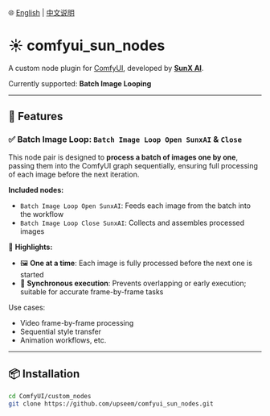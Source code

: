 🌐 [English](./README.en.md) | [中文说明](./README.md)
# ☀️ comfyui_sun_nodes

A custom node plugin for [ComfyUI](https://github.com/comfyanonymous/ComfyUI), developed by [**SunX AI**](https://github.com/upseem).

Currently supported: **Batch Image Looping**

---

## 🧠 Features

### ✅ Batch Image Loop: `Batch Image Loop Open SunxAI` & `Close`

This node pair is designed to **process a batch of images one by one**, passing them into the ComfyUI graph sequentially, ensuring full processing of each image before the next iteration.

**Included nodes:**

- `Batch Image Loop Open SunxAI`: Feeds each image from the batch into the workflow
- `Batch Image Loop Close SunxAI`: Collects and assembles processed images

📌 **Highlights:**

- 🖼 **One at a time**: Each image is fully processed before the next one is started
- 🧵 **Synchronous execution**: Prevents overlapping or early execution; suitable for accurate frame-by-frame tasks

Use cases:
- Video frame-by-frame processing
- Sequential style transfer
- Animation workflows, etc.

---

## 📦 Installation

```bash
cd ComfyUI/custom_nodes
git clone https://github.com/upseem/comfyui_sun_nodes.git

